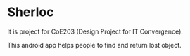 # Sherloc

It is project for CoE203 (Design Project for IT Convergence).

This android app helps people to find and return lost object.
